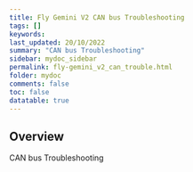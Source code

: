```yaml
---
title: Fly Gemini V2 CAN bus Troubleshooting
tags: []
keywords: 
last_updated: 20/10/2022
summary: "CAN bus Troubleshooting"
sidebar: mydoc_sidebar
permalink: fly-gemini_v2_can_trouble.html
folder: mydoc
comments: false
toc: false
datatable: true
---
```

## Overview
CAN bus Troubleshooting